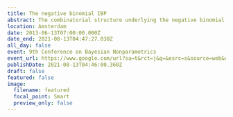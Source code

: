 ```yaml
---
title: The negative binomial IBP
abstract: The combinatorial structure underlying the negative binomial process
location: Amsterdam
date: 2013-06-13T07:00:00.000Z
date_end: 2021-08-13T04:47:27.030Z
all_day: false
event: 9th Conference on Bayesian Nonparametrics
event_url: https://www.google.com/url?sa=t&rct=j&q=&esrc=s&source=web&cd=&cad=rja&uact=8&ved=2ahUKEwjO2teqmK3yAhXHT30KHQXDAEQQFnoECBcQAQ&url=http%3A%2F%2Fwww.bnp9.win.tue.nl%2Fwp-content%2Fuploads%2F2013%2F05%2Fschedule21.pdf&usg=AOvVaw3Rq02i1SbbYPw0heqxWrWn
publishDate: 2021-08-13T04:46:00.360Z
draft: false
featured: false
image:
  filename: featured
  focal_point: Smart
  preview_only: false
---
```

